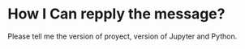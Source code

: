 # How I Can repply the message?
Please tell me the version of proyect, version of Jupyter and Python.
